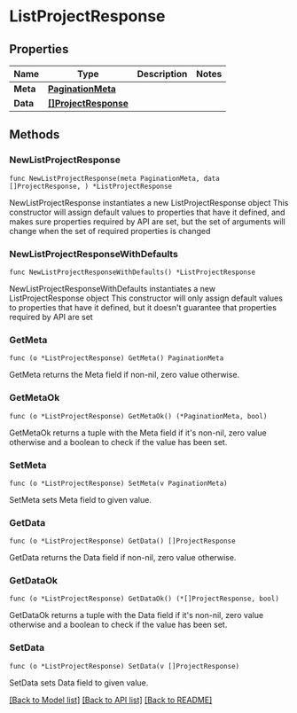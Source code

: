 # ListProjectResponse

## Properties

Name | Type | Description | Notes
------------ | ------------- | ------------- | -------------
**Meta** | [**PaginationMeta**](PaginationMeta.md) |  | 
**Data** | [**[]ProjectResponse**](ProjectResponse.md) |  | 

## Methods

### NewListProjectResponse

`func NewListProjectResponse(meta PaginationMeta, data []ProjectResponse, ) *ListProjectResponse`

NewListProjectResponse instantiates a new ListProjectResponse object
This constructor will assign default values to properties that have it defined,
and makes sure properties required by API are set, but the set of arguments
will change when the set of required properties is changed

### NewListProjectResponseWithDefaults

`func NewListProjectResponseWithDefaults() *ListProjectResponse`

NewListProjectResponseWithDefaults instantiates a new ListProjectResponse object
This constructor will only assign default values to properties that have it defined,
but it doesn't guarantee that properties required by API are set

### GetMeta

`func (o *ListProjectResponse) GetMeta() PaginationMeta`

GetMeta returns the Meta field if non-nil, zero value otherwise.

### GetMetaOk

`func (o *ListProjectResponse) GetMetaOk() (*PaginationMeta, bool)`

GetMetaOk returns a tuple with the Meta field if it's non-nil, zero value otherwise
and a boolean to check if the value has been set.

### SetMeta

`func (o *ListProjectResponse) SetMeta(v PaginationMeta)`

SetMeta sets Meta field to given value.


### GetData

`func (o *ListProjectResponse) GetData() []ProjectResponse`

GetData returns the Data field if non-nil, zero value otherwise.

### GetDataOk

`func (o *ListProjectResponse) GetDataOk() (*[]ProjectResponse, bool)`

GetDataOk returns a tuple with the Data field if it's non-nil, zero value otherwise
and a boolean to check if the value has been set.

### SetData

`func (o *ListProjectResponse) SetData(v []ProjectResponse)`

SetData sets Data field to given value.



[[Back to Model list]](../README.md#documentation-for-models) [[Back to API list]](../README.md#documentation-for-api-endpoints) [[Back to README]](../README.md)


